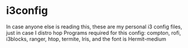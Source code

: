 # i3config
In case anyone else is reading this, these are my personal i3 config files, just in case I distro hop
Programs required for this config:
compton,
rofi,
i3blocks,
ranger,
htop,
termite,
Iris,
and the
font is Hermit-medium
